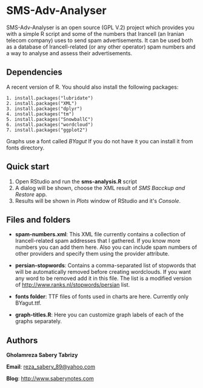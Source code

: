 # SMS-Adv-Analyser
SMS-Adv-Analyser is an open source (GPL V.2) project which provides you with a simple R script and some of the numbers that Irancell (an Iranian telecom company) uses to send spam advertisements. It can be used both as a database of Irancell-related (or any other operator) spam numbers and a way to analyse and assess their advertisements.

## Dependencies

A recent version of R. You should also install the following packages:

```
1. install.packages("lubridate")
2. install.packages("XML")
3. install.packages("dplyr")
4. install.packages("tm")
5. install.packages("SnowballC")
6. install.packages("wordcloud")
7. install.packages("ggplot2")
```
Graphs use a font called *BYagut* If you do not have it you can install it from fonts directory.

## Quick start

1. Open RStudio and run the **sms-analysis.R** script
2. A dialog will be shown, choose the XML result of *SMS Bacckup and Restore* app.
3. Results will be shown in *Plots* window of RStudio and it's *Console*.


## Files and folders


* **spam-numbers.xml**: This XML file currently contains a collection of Irancell-related spam addresses that I gathered. If you know more numbers you can add them here. Also you can include spam numbers of other providers and specify them using the provider attribute.

* **persian-stopwords**: Contains a comma-separated list of stopwords that will be automatically removed before creating wordclouds. If you want any word to be removed add it in this file. The list is a modified version of http://www.ranks.nl/stopwords/persian list.

* **fonts folder**: TTF files of fonts used in charts are here. Currently only BYagut.ttf.

* **graph-titles.R**: Here you can customize graph labels of each of the graphs separately.


## Authors


**Gholamreza Sabery Tabrizy**

**Email**: reza_sabery_89@yahoo.com

**Blog**: http://www.saberynotes.com